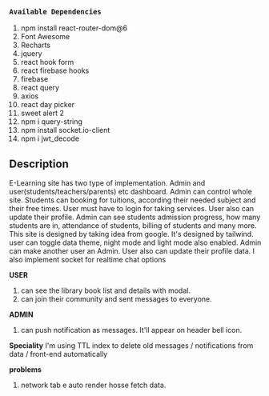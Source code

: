 ### `Available Dependencies`

1. npm install react-router-dom@6
2. Font Awesome
3. Recharts
4. jquery
5. react hook form
6. react firebase hooks
7. firebase
8. react query
9. axios
10. react day picker
11. sweet alert 2
12. npm i query-string
13. npm install socket.io-client
14. npm i jwt_decode

## Description

E-Learning site has two type of implementation. Admin and user(students/teachers/parents) etc dashboard. Admin can control whole site. Students can booking for tuitions, according their needed subject and their free times. User must have to login for taking services. User also can update their profile. Admin can see students admission progress, how many students are in, attendance of students, billing of students and many more. This site is designed by taking idea from google. It's designed by tailwind. user can toggle data theme, night mode and light mode also enabled. Admin can make another user an Admin. User also can update their profile data. I also implement socket for realtime chat options

**USER**

1. can see the library book list and details with modal.
2. can join their community and sent messages to everyone.

**ADMIN**

1. can push notification as messages. It'll appear on header bell icon.

**Speciality**
I'm using TTL index to delete old messages / notifications from data / front-end automatically

**problems**
1. network tab e auto render hosse fetch data.

